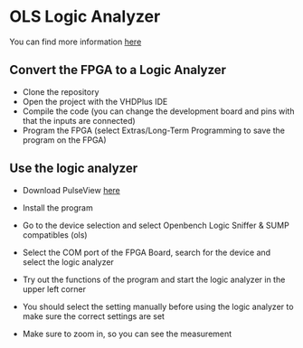 # OLS Logic Analyzer
You can find more information [here](https://sigrok.org/wiki/Openbench_Logic_Sniffer)

## Convert the FPGA to a Logic Analyzer
- Clone the repository
- Open the project with the VHDPlus IDE
- Compile the code (you can change the development board and pins with that the inputs are connected)
- Program the FPGA (select Extras/Long-Term Programming to save the program on the FPGA)

## Use the logic analyzer
- Download PulseView [here](https://sigrok.org/wiki/Downloads)
- Install the program
- Go to the device selection and select Openbench Logic Sniffer & SUMP compatibles (ols)
- Select the COM port of the FPGA Board, search for the device and select the logic analyzer

- Try out the functions of the program and start the logic analyzer in the upper left corner
- You should select the setting manually before using the logic analyzer to make sure the correct settings are set
- Make sure to zoom in, so you can see the measurement
